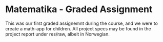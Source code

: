 # Matematika - Graded Assignment

This was our first graded assignemnt during the course, and we were to create a math-app for children.
All project specs may be found in the project report under res/raw, albeit in Norwegian.


